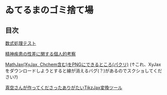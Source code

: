 # ゐてるまのゴミ捨て場

## 目次

[数式処理テスト](./logic/logic.html)

[精神疾患の性差に関する個人的考察](./mental/mental_illness.html)

[MathJax(XyJax, Chchem含む)をPNGにできるところ(パクリ)](./MathJaxtoPNG/MathJaxtoPNG.html)
(↑これ、XyJaxをダウンロードしようとすると線が消えるバグ(？)があるのでスクショしてくださいｱ)

[真空さんが作ってくださったありがたいTikzJax変換ツール](./tikz-png-master/index.html)
